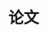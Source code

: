 ---
layout: publications
lang: zh
title: 论文
collection: publications
sort_by: year
reverse: true
--- 